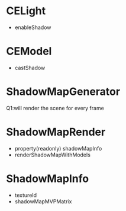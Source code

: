 # CELight
- enableShadow

# CEModel
- castShadow

# ShadowMapGenerator
Q1:will render the scene for every frame

# ShadowMapRender
- property(readonly) shadowMapInfo
- renderShadowMapWithModels

# ShadowMapInfo
- textureId
- shadowMapMVPMatrix



